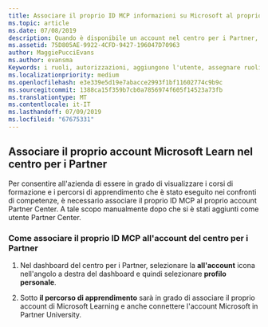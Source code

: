 ```yaml
---
title: Associare il proprio ID MCP informazioni su Microsoft al proprio account Partner Center | Centro per i partner
ms.topic: article
ms.date: 07/08/2019
description: Quando è disponibile un account nel centro per i Partner, è necessario aggiornare il profilo associando il ID. MCP
ms.assetid: 75D805AE-9922-4CFD-9427-196047D70963
author: MaggiePucciEvans
ms.author: evansma
Keywords: i ruoli, autorizzazioni, aggiungono l'utente, assegnare ruoli, amministratore, dell'agente, MCP ID, Microsoft Learn
ms.localizationpriority: medium
ms.openlocfilehash: e3e339e5d19e7abacce2993f1bf11602774c9b9c
ms.sourcegitcommit: 1388ca15f359b7cb0a7856974f605f14523a73fb
ms.translationtype: MT
ms.contentlocale: it-IT
ms.lasthandoff: 07/09/2019
ms.locfileid: "67675331"
---
```

## <a name="associate-your-microsoft-learn-account-in-partner-center"></a>Associare il proprio account Microsoft Learn nel centro per i Partner

Per consentire all'azienda di essere in grado di visualizzare i corsi di formazione e i percorsi di apprendimento che è stato eseguito nei confronti di competenze, è necessario associare il proprio ID MCP al proprio account Partner Center. A tale scopo manualmente dopo che si è stati aggiunti come utente Partner Center.

### <a name="how-to-associate-your-mcp-id-to-your-partner-center-account"></a>Come associare il proprio ID MCP all'account del centro per i Partner

1. Nel dashboard del centro per i Partner, selezionare la **all'account** icona nell'angolo a destra del dashboard e quindi selezionare **profilo personale**.

2. Sotto **il percorso di apprendimento** sarà in grado di associare il proprio account di Microsoft Learning e anche connettere l'account Microsoft in Partner University.